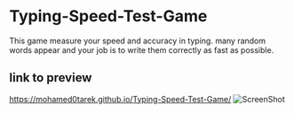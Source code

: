 # Typing-Speed-Test-Game
This game measure your speed and accuracy in typing. many random words appear and your job is to write them correctly as fast as possible.
## link to preview
https://mohamed0tarek.github.io/Typing-Speed-Test-Game/
![ScreenShot](https://raw.github.com/mohamed0tarek/Typing-Speed-Test-Game/Screenshots/1.jpg)
